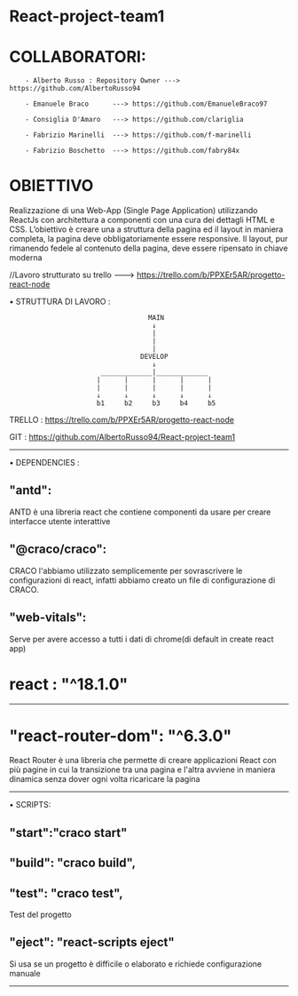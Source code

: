 # React-project-team1

# COLLABORATORI:

        - Alberto Russo : Repository Owner ---> https://github.com/AlbertoRusso94

        - Emanuele Braco      ---> https://github.com/EmanueleBraco97

        - Consiglia D'Amaro   ---> https://github.com/clariglia

        - Fabrizio Marinelli  ---> https://github.com/f-marinelli

        - Fabrizio Boschetto  ---> https://github.com/fabry84x

# OBIETTIVO

Realizzazione di una Web-App (Single Page Application) utilizzando ReactJs con architettura a
componenti con una cura dei dettagli HTML e CSS.
L’obiettivo è creare una a struttura della pagina ed il layout in maniera completa, la pagina
deve obbligatoriamente essere responsive.
Il layout, pur rimanendo fedele al contenuto della pagina, deve essere ripensato in chiave
moderna

//Lavoro strutturato su trello ---> https://trello.com/b/PPXEr5AR/progetto-react-node

• STRUTTURA DI LAVORO :

                                       MAIN
                                        ↓
                                        |
                                        |
                                        |
                                     DEVELOP
                                        ↓
                           _____________|_____________
                          |      |      |      |      |
                          |      |      |      |      |
                          ↓      ↓      ↓      ↓      ↓
                          b1     b2     b3     b4     b5

TRELLO : https://trello.com/b/PPXEr5AR/progetto-react-node

GIT : https://github.com/AlbertoRusso94/React-project-team1

---

• DEPENDENCIES :

## "antd":

ANTD è una libreria react che contiene componenti da usare per creare interfacce utente interattive

## "@craco/craco":

CRACO l'abbiamo utilizzato semplicemente per sovrascrivere le configurazioni di react, infatti abbiamo creato un file di configurazione di CRACO.

## "web-vitals":

Serve per avere accesso a tutti i dati di chrome(di default in create react app)

# react : "^18.1.0"

---

# "react-router-dom": "^6.3.0"

React Router è una libreria che permette di creare applicazioni React con più pagine in cui la transizione tra una pagina e l'altra avviene in maniera dinamica senza dover ogni volta ricaricare la pagina

---

• SCRIPTS:

## "start":"craco start"

## "build": "craco build",

## "test": "craco test",

Test del progetto

## "eject": "react-scripts eject"

Si usa se un progetto è difficile o elaborato e richiede configurazione manuale

---
